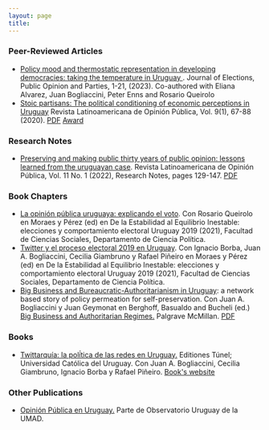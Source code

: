 ```yaml
---
layout: page
title: 
---
```


### Peer-Reviewed Articles
- [Policy mood and thermostatic representation in developing democracies: taking the temperature in Uruguay
](https://www.tandfonline.com/doi/full/10.1080/17457289.2023.2243586). Journal of Elections, Public Opinion and Parties, 1-21, (2023). Co-authored with Eliana Alvarez, Juan Bogliaccini, Peter Enns and Rosario Queirolo
- [Stoic partisans: The political conditioning of economic perceptions in Uruguay](https://martinopertti.github.io/blog/stoic-partisans/) Revista Latinoamericana de Opinión Pública, Vol. 9(1), 67-88 (2020). [PDF](https://dialnet.unirioja.es/servlet/articulo?codigo=7431772) [Award](https://aucip.org.uy/premios-carlos-real-de-azua/)

### Research Notes
- [Preserving and making public thirty years of public opinion: lessons learned from the uruguayan case](https://martinopertti.github.io/blog/preserving/). Revista Latinoamericana de Opinión Pública, Vol. 11 No. 1 (2022), Research Notes, pages 129-147. [PDF](https://revistas.usal.es/index.php/1852-9003/issue/view/rlop2022111/rlop2022111)

### Book Chapters
+ [La opinión pública uruguaya: explicando el voto](https://martinopertti.github.io/blog/op-uruguay/). Con Rosario Queirolo en Moraes y Pérez (ed) en De la Estabilidad al Equilibrio Inestable: elecciones y comportamiento electoral Uruguay 2019 (2021), Facultad de Ciencias Sociales, Departamento de Ciencia Política.
+ [Twitter y el proceso electoral 2019 en Uruguay](https://martinopertti.github.io/blog/twitter-icp/). Con Ignacio Borba, Juan A. Bogliaccini, Cecilia Giambruno y Rafael Piñeiro en Moraes y Pérez (ed) en De la Estabilidad al Equilibrio Inestable: elecciones y comportamiento electoral Uruguay 2019 (2021), Facultad de Ciencias Sociales, Departamento de Ciencia Política.
+ [Big Business and Bureaucratic-Authoritarianism in Uruguay](https://martinopertti.github.io/blog/big-business/): a network based story of policy permeation for self-preservation. Con Juan A. Bogliaccini y Juan Geymonat en Berghoff, Basualdo and Bucheli (ed.) [Big Business and Authoritarian Regimes.](https://www.springer.com/de/book/9783030439248) Palgrave McMillan. [PDF](https://www.springer.com/de/book/9783030439248)

### Books
+ [Twittarquía: la polí́tica de las redes en Uruguay.](https://martinopertti.github.io/blog/twittarquia/) Editiones Túnel; Universidad Católica del Uruguay. Con Juan A. Bogliaccini, Cecilia Giambruno, Ignacio Borba y Rafael Piñeiro. [Book's website](https://twittarquia.weebly.com/)

### Other Publications
+ [Opinión Pública en Uruguay.](https://umad-fcs.github.io/Piso-I-OP/) Parte de Observatorio Uruguay de la UMAD.
